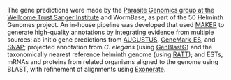 [//]: # (Created by ./bin/manage_files.pl from ./species/Strongylus_vulgaris/PRJEB531/Strongylus_vulgaris_PRJEB531.annotation.html on Thu Jun 11 13:45:58 2020)
The gene predictions were made by the [Parasite Genomics group at the Wellcome Trust Sanger Institute](http://www.sanger.ac.uk/research/projects/parasitegenomics/) and WormBase, as part of the 50 Helminth Genomes project. An in-house pipeline was developed that used [MAKER](http://europepmc.org/abstract/MED/22192575) to generate high-quality annotations by integrating evidence from multiple sources: ab initio gene predictions from [AUGUSTUS](http://europepmc.org/abstract/MED/16845043), [GeneMark-ES](http://europepmc.org/abstract/MED/18757608), and [SNAP](http://europepmc.org/abstract/MED/15144565); projected annotation from _C. elegans_ (using [GenBlastG](http://europepmc.org/abstract/MED/21653517)) and the taxonomically nearest reference helminth genome (using [RATT](http://europepmc.org/abstract/MED/21306991)); and ESTs, mRNAs and proteins from related organisms aligned to the genome using BLAST, with refinement of alignments using [Exonerate](http://europepmc.org/abstract/MED/15713233).
